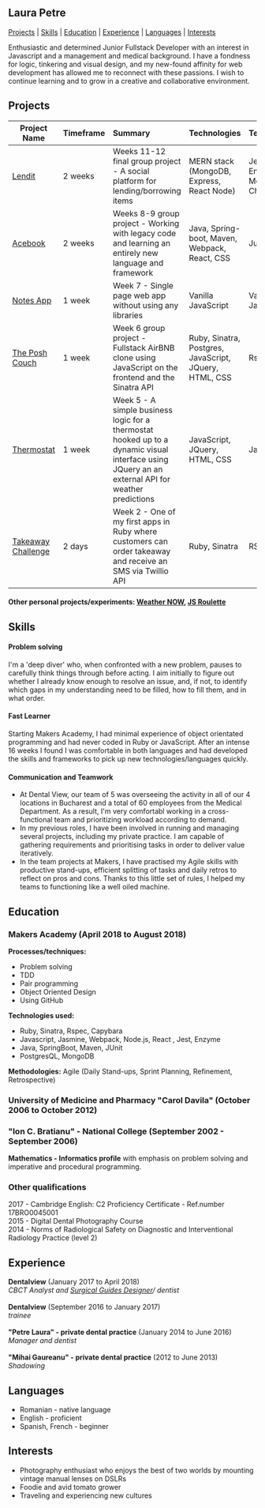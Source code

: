 ## Laura Petre

[Projects](#projects) | [Skills](#skills) | [Education](#education) | [Experience](#experience) | [Languages](#languages) |  [Interests](#interests)  

Enthusiastic and determined Junior Fullstack Developer with an interest in Javascript and a management and medical background. I have a fondness for logic, tinkering and visual design, and my new-found affinity for web development has allowed me to reconnect with these passions. I wish to continue learning and to grow in a creative and collaborative environment. 

## Projects

| Project Name        | Timeframe      | Summary                                                   | Technologies   | Testing |
| --------------------- |:--------- |:----------------------------------------------------------- | :------------- | :-------|
| [Lendit](https://github.com/YoyoCodes/Lendit)    | 2 weeks | Weeks 11-12 final group project - A social platform for lending/borrowing items |MERN stack (MongoDB, Express, React Node) | Jest, Enzyme, Mocha, Chai         |
| [Acebook](https://github.com/YoyoCodes/acebook-java-template)    | 2 weeks | Weeks 8-9 group project - Working with legacy code and learning an entirely new language and framework |Java, Spring-boot, Maven, Webpack, React, CSS | Junit         |
| [Notes App](https://github.com/YoyoCodes/Notes-app)     | 1 week| Week 7 - Single page web app without using any libraries | Vanilla JavaScript | Vanilla JavaScript |
| [The Posh Couch](https://github.com/YoyoCodes/makersbnb)    | 1 week | Week 6 group project - Fullstack AirBNB clone using JavaScript on the frontend and the Sinatra API |Ruby, Sinatra, Postgres, JavaScript, JQuery, HTML, CSS | Rspec         |
| [Thermostat](https://github.com/YoyoCodes/Thermostat)    | 1 week | Week 5 - A simple business logic for a thermostat hooked up to a dynamic visual interface using JQuery an an external API for weather predictions|JavaScript, JQuery, HTML, CSS | Jasmine         |
| [Takeaway Challenge](https://github.com/YoyoCodes/takeaway-challenge)     | 2 days | Week 2 - One of my first apps in Ruby where customers can order takeaway and receive an SMS via Twillio API      | Ruby, Sinatra          | RSpec |

#### Other personal projects/experiments: [Weather NOW](https://github.com/YoyoCodes/Weather-App), [JS Roulette](https://github.com/YoyoCodes/Javascript-Roulette)

## Skills
#### Problem solving
I'm a 'deep diver' who, when confronted with a new problem, pauses to carefully think things through before acting. I aim initially to figure out whether I already know enough to resolve an issue, and, if not, to identify which gaps in my understanding need to be filled, how to fill them, and in what order.

#### Fast Learner
Starting Makers Academy, I had minimal experience of object orientated programming and had never coded in Ruby or JavaScript. After an intense 16 weeks I found I was comfortable in both languages and had developed the skills and frameworks to pick up new technologies/languages quickly.

#### Communication and Teamwork
<ul>
    <li>At Dental View, our team of 5 was overseeing the activity in all of our 4 locations in Bucharest and a total of 60 employees from the Medical Department. As a result, I'm very comfortabl working in a cross-functional team and prioritizing workload according to demand.</li>
    <li>In my previous roles, I have been involved in running and managing several projects, including my private practice. I am capable of gathering requirements and prioritising tasks in order to deliver value iteratively.</li> 
    <li>In the team projects at Makers, I have practised my Agile skills with productive stand-ups, efficient splitting of tasks and daily retros to reflect on pros and cons. Thanks to this little set of rules, I helped my teams to functioning like a well oiled machine.</li>
</ul>
    
## Education

### Makers Academy (April 2018 to August 2018)
**Processes/techniques:**
  <ul>
    <li>Problem solving</li>
    <li>TDD</li>
    <li>Pair programming</li>
    <li>Object Oriented Design</li>
    <li>Using GitHub</li>
  </ul>

**Technologies used:**
  <ul>  
   <li> Ruby, Sinatra, Rspec, Capybara </li>
   <li> Javascript, Jasmine, Webpack, Node.js, React , Jest, Enzyme</li>
   <li> Java, SpringBoot, Maven, JUnit</li>
    <li> PostgresQL, MongoDB</li>
  </ul>

**Methodologies:** Agile (Daily Stand-ups, Sprint Planning, Refinement, Retrospective)<br>

### University of Medicine and Pharmacy  "Carol Davila" (October 2006 to October 2012)
### "Ion C. Bratianu" - National College (September 2002 - September 2006)
**Mathematics - Informatics profile** with emphasis on problem solving and imperative and procedural programming. 

### Other qualifications
2017 - Cambridge English: C2 Proficiency Certificate - Ref.number 17BRO0045001<br>
2015 - Digital Dental Photography Course<br>
2014 - Norms of Radiological Safety on Diagnostic and Interventional Radiology Practice (level 2)<br>

## Experience

**Dentalview** (January 2017 to April 2018)    
*CBCT Analyst and [Surgical Guides Designer](https://www.youtube.com/watch?v=ydyDkiQ3Iyo)/ dentist*  <br><br>
**Dentalview** (September 2016 to January 2017)    
*trainee* <br><br>
**"Petre Laura" - private dental practice** (January 2014 to June 2016)   
*Manager and dentist*  <br><br>
**"Mihai Gaureanu" - private dental practice** (2012 to June 2013)   
*Shadowing*

## Languages
<ul>
    <li>Romanian - native language</li>
    <li>English - proficient</li>
    <li>Spanish, French - beginner</li>
</ul>  

## Interests
<ul>
  <li>Photography enthusiast who enjoys the best of two worlds by mounting vintage manual lenses on DSLRs </li>
  <li>Foodie and avid tomato grower</li>
  <li>Traveling and experiencing new cultures</li>
</ul>  


